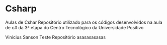 # Csharp
Aulas de Cshar
Repositório utilizado para os códigos desenvolvidos na aula de c# da 3ª etapa do Centro Tecnológico da Universidade Positivo

Vinicius Sanson Teste Repositório asasasasasas